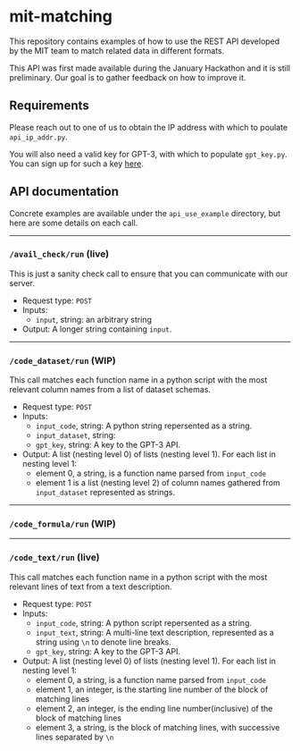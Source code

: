 # mit-matching
This repository contains examples of how to use the REST API developed by the MIT team to match related data in different formats. 

This API was first made available during the January Hackathon and it is still preliminary. Our goal is to gather feedback on how to improve it. 

## Requirements

Please reach out to one of us to obtain the IP address with which to poulate `api_ip_addr.py`. 

You will also need a valid key for GPT-3, with which to populate `gpt_key.py`. You can sign up for such a key [here](https://auth0.openai.com/u/signup/identifier?state=hKFo2SBxcUY4QTBQSVlNSjdRVDRjTGRhZ2lQdUpDeEZUMEhMOKFur3VuaXZlcnNhbC1sb2dpbqN0aWTZIHh2VzlwQjFWMnItb05pVjJiNERqUWtFMzZ1VnhpOEJao2NpZNkgRFJpdnNubTJNdTQyVDNLT3BxZHR3QjNOWXZpSFl6d0Q).

## API documentation

Concrete examples are available under the `api_use_example` directory, but here are some details on each call.

---

### `/avail_check/run` (live)

This is just a sanity check call to ensure that you can communicate with our server. 

- Request type: `POST`
- Inputs:
    - `input`, string: an arbitrary string
- Output: A longer string containing `input`.
---

### `/code_dataset/run` (WIP)

This call matches each function name in a python script with the most relevant column names from a list of dataset schemas.

- Request type: `POST`
- Inputs:
    - `input_code`, string: A python string repersented as a string.
    - `input_dataset`, string:
    - `gpt_key`, string: A key to the GPT-3 API.
- Output: A list (nesting level 0) of lists (nesting level 1). For each list in nesting level 1:
    - element 0, a string, is a function name parsed from `input_code`
    - element 1 is a list (nesting level 2) of column names gathered from `input_dataset` represented as strings.

---

### `/code_formula/run` (WIP)

---

### `/code_text/run` (live)

This call matches each function name in a python script with the most relevant lines of text from a text description.

- Request type: `POST`
- Inputs:
    - `input_code`, string: A python script repersented as a string.
    - `input_text`, string: A multi-line text description, represented as a string using `\n` to denote line breaks.
    - `gpt_key`, string: A key to the GPT-3 API.
- Output: A list (nesting level 0) of lists (nesting level 1). For each list in nesting level 1:
    - element 0, a string, is a function name parsed from `input_code`
    - element 1, an integer, is the starting line number of the block of matching lines
    - element 2, an integer, is the ending line number(inclusive) of the block of matching lines
    - element 3, a string, is the block of matching lines, with successive lines separated by `\n`
